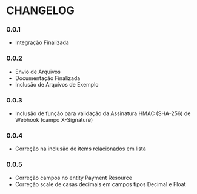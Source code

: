 # CHANGELOG

### 0.0.1
* Integração Finalizada

### 0.0.2
* Envio de Arquivos
* Documentação Finalizada
* Inclusão de Arquivos de Exemplo

### 0.0.3
* Inclusão de função para validação da Assinatura HMAC (SHA-256) de Webhook (campo X-Signature)

### 0.0.4
* Correção na inclusão de items relacionados em lista

### 0.0.5
* Correção campos no entity Payment Resource
* Correção scale de casas decimais em campos tipos Decimal e Float
